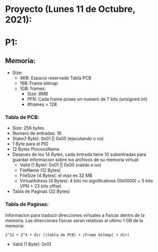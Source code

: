 # Proyecto (Lunes 11 de Octubre, 2021):

# P1:
## Memoria:

- Size:
    * 4KB: Espacio reservado Tabla PCB
    * 16B: Frame bitmap
    * 1GB: frames:
        * Size: 8MB
        * PFN: Cada frame posee un numero de 7 bits (unsigned int)
        * #frames = 128 

### Tabla de PCB:

- Size: 256 bytes
- Numero de entradas: 16
- State(1 Byte): 0x01 || 0x00 (ejecutando o no)
- 1 Byte para el PID
- 12 Bytes ProcessName
- Despues de los 14 Bytes, cada entrada tiene 10 subentradas para guardar informacion sobre los archivos de su memoria virtual:
    * Valid (1 Byte): 0x01 || 0x00 (valido o no)
    * FileName (12 Bytes)
    * FileSize (4 Bytes): el max es 32 MB
    * VirtualAdress (4 Bytes): 4 bits no significativos (0b0000) + 5 bits VPN + 23 bits offset
- Tabla de Paginas (32 Bytes)

### Tabla de Paginas:
Informacion para traducir direcciones virtuales a fisicas dentro de la memoria. Las direcciones fisicas seran relativas al ultimo 1 GB de la memoria:

    2^12 + 2^4 + dir (|tabla de PCB| + |Frame bitmap| + dir)

- Valid (1 Byte): 0x01
